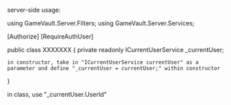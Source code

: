 server-side usage:

using GameVault.Server.Filters;
using GameVault.Server.Services;

[Authorize]
[RequireAuthUser]

public class XXXXXXX
{
    private readonly ICurrentUserService _currentUser;

    in constructor, take in "ICurrentUserService currentUser" as a parameter and define "_currentUser = currentUser;" within constructor


}

in class, use "_currentUser.UserId"